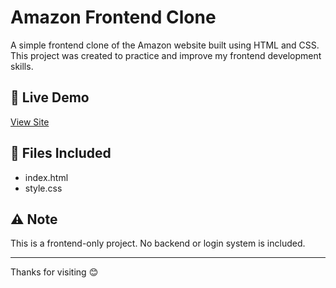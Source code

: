 # Amazon Frontend Clone

A simple frontend clone of the Amazon website built using HTML and CSS.  
This project was created to practice and improve my frontend development skills.

## 🔗 Live Demo
[View Site](https://bhushan27p.github.io/amazon-clone/)

## 📁 Files Included
- index.html  
- style.css

## ⚠️ Note
This is a frontend-only project. No backend or login system is included.

---

Thanks for visiting 😊
